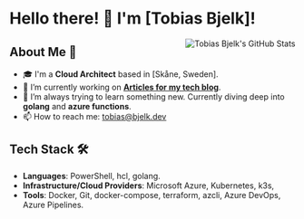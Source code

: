 # Hello there! 👋 I'm [Tobias Bjelk]!

<img align="right" src="https://github-readme-stats.vercel.app/api?username=tobiasbjelk&show_icons=true&theme=radical" alt="Tobias Bjelk's GitHub Stats" />

## About Me 🚀

- 🎓 I'm a **Cloud Architect** based in [Skåne, Sweden].
- 🔭 I’m currently working on **[Articles for my tech blog](https://bjelk.dev)**.
- 🌱 I’m always trying to learn something new. Currently diving deep into **golang** and **azure functions**.
- 📫 How to reach me: [tobias@bjelk.dev](mailto:tobias@bjelk.dev)

## Tech Stack 🛠

- **Languages**: PowerShell, hcl, golang.
- **Infrastructure/Cloud Providers**: Microsoft Azure, Kubernetes, k3s, 
- **Tools**: Docker, Git, docker-compose, terraform, azcli, Azure DevOps, Azure Pipelines.
